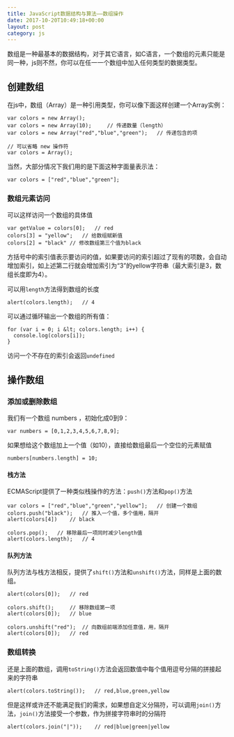 ```yaml
---
title: JavaScript数据结构与算法——数组操作
date: 2017-10-20T10:49:18+00:00
layout: post
category: js
---
```

数组是一种最基本的数据结构，对于其它语言，如C语言，一个数组的元素只能是同一种，js则不然，你可以在任一一个数组中加入任何类型的数据类型。

## 创建数组

在js中，数组（Array）是一种引用类型，你可以像下面这样创建一个Array实例：

```
var colors = new Array();
var colors = new Array(10);     // 传递数量（length）
var colors = new Array("red","blue","green");   // 传递包含的项

// 可以省略 new 操作符
var colors = Array();
```

当然，大部分情况下我们用的是下面这种字面量表示法：

```
var colors = ["red","blue","green"];
```

### 数组元素访问

可以这样访问一个数组的具体值

```
var getValue = colors[0];   // red
colors[3] = "yellow";   // 给数组赋新值
colors[2] = "black" // 修改数组第三个值为black
```

方括号中的索引值表示要访问的值，如果要访问的索引超过了现有的项数，会自动增加索引，如上述第二行就会增加索引为“3”的yellow字符串（最大索引是3，数组长度即为4）。

可以用`length`方法得到数组的长度

```
alert(colors.length);   // 4
```

可以通过循环输出一个数组的所有值：

```
for (var i = 0; i &lt; colors.length; i++) {
  console.log(colors[i]);
}
```

访问一个不存在的索引会返回`undefined`

## 操作数组

### 添加或删除数组

我们有一个数组 numbers ，初始化成0到9：

```
var numbers = [0,1,2,3,4,5,6,7,8,9];
```

如果想给这个数组加上一个值（如10），直接给数组最后一个空位的元素赋值

```
numbers[numbers.length] = 10;
```

#### 栈方法

ECMAScript提供了一种类似栈操作的方法：`push()`方法和`pop()`方法

```
var colors = ["red","blue","green","yellow"];   // 创建一个数组
colors.push("black");   // 推入一个值，多个值用，隔开
alert(colors[4])    // black
```

```
colors.pop();   // 移除最后一项同时减少length值
alert(colors.length);   // 4
```

#### 队列方法

队列方法与栈方法相反，提供了`shift()`方法和`unshift()`方法，同样是上面的数组。

```
alert(colors[0]);   // red

colors.shift();     // 移除数组第一项
alert(colors[0]);   // blue
```

```
colors.unshift("red");  // 向数组前端添加任意值，用，隔开
alert(colors[0]);   // red
```

### 数组转换

还是上面的数组，调用`toString()`方法会返回数值中每个值用逗号分隔的拼接起来的字符串

```
alert(colors.toString());   // red,blue,green,yellow
```

但是这样或许还不能满足我们的需求，如果想自定义分隔符，可以调用`join()`方法，`join()`方法接受一个参数，作为拼接字符串时的分隔符

```
alert(colors.join("|"));    // red|blue|green|yellow
```